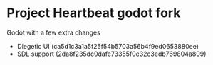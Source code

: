 # Project Heartbeat godot fork

Godot with a few extra changes

- Diegetic UI (ca5d1c3a1a5f25f54b5703a56b4f9ed0653880ee)
- SDL support (2da8f235dc0dafe73355f0e32c3edb769804a809)
